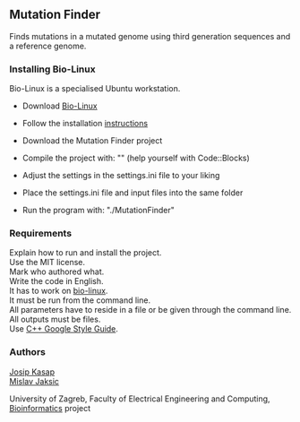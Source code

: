 ## Mutation Finder

Finds mutations in a mutated genome using third generation sequences and a reference genome.  

### Installing Bio-Linux

Bio-Linux is a specialised Ubuntu workstation.  

* Download [Bio-Linux](http://environmentalomics.org/bio-linux-download/)  
* Follow the installation [instructions](http://environmentalomics.org/bio-linux-installation/)  
* Download the Mutation Finder project  

* Compile the project with: "" (help yourself with Code::Blocks)  
* Adjust the settings in the settings.ini file to your liking  
* Place the settings.ini file and input files into the same folder  
* Run the program with: "./MutationFinder"  

### Requirements

Explain how to run and install the project.  
Use the MIT license.  
Mark who authored what.  
Write the code in English.  
It has to work on [bio-linux](https://distrowatch.com/table.php?distribution=biolinux).  
It must be run from the command line.  
All parameters have to reside in a file or be given through the command line.  
All outputs must be files.  
Use [C++ Google Style Guide](https://google.github.io/styleguide/cppguide.html).  

### Authors

[Josip Kasap](https://github.com/Kasap7)  
[Mislav Jaksic](https://github.com/MislavJaksic)  

University of Zagreb, Faculty of Electrical Engineering and Computing, [Bioinformatics](https://www.fer.unizg.hr/predmet/bio) project

